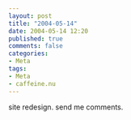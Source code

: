 ```yaml
---
layout: post
title: "2004-05-14"
date: 2004-05-14 12:20
published: true
comments: false
categories:
- Meta
tags:
- Meta
- caffeine.nu
---
```

site redesign. send me comments.
